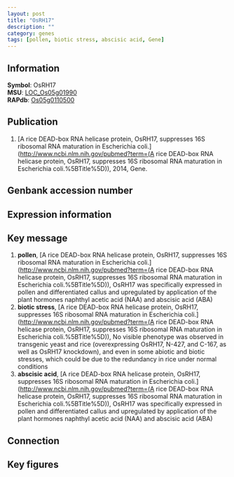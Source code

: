 ```yaml
---
layout: post
title: "OsRH17"
description: ""
category: genes
tags: [pollen, biotic stress, abscisic acid, Gene]
---
```


## Information
__Symbol__: OsRH17  
__MSU__: [LOC_Os05g01990](http://rice.plantbiology.msu.edu/cgi-bin/ORF_infopage.cgi?orf=LOC_Os05g01990)  
__RAPdb__: [Os05g0110500](http://rapdb.dna.affrc.go.jp/viewer/gbrowse_details/irgsp1?name=Os05g0110500)  

## Publication
1. [A rice DEAD-box RNA helicase protein, OsRH17, suppresses 16S ribosomal RNA maturation in Escherichia coli.](http://www.ncbi.nlm.nih.gov/pubmed?term=(A rice DEAD-box RNA helicase protein, OsRH17, suppresses 16S ribosomal RNA maturation in Escherichia coli.%5BTitle%5D)), 2014, Gene.

## Genbank accession number

## Expression information

## Key message
1. __pollen__, [A rice DEAD-box RNA helicase protein, OsRH17, suppresses 16S ribosomal RNA maturation in Escherichia coli.](http://www.ncbi.nlm.nih.gov/pubmed?term=(A rice DEAD-box RNA helicase protein, OsRH17, suppresses 16S ribosomal RNA maturation in Escherichia coli.%5BTitle%5D)),  OsRH17 was specifically expressed in pollen and differentiated callus and upregulated by application of the plant hormones naphthyl acetic acid (NAA) and abscisic acid (ABA)
2. __biotic stress__, [A rice DEAD-box RNA helicase protein, OsRH17, suppresses 16S ribosomal RNA maturation in Escherichia coli.](http://www.ncbi.nlm.nih.gov/pubmed?term=(A rice DEAD-box RNA helicase protein, OsRH17, suppresses 16S ribosomal RNA maturation in Escherichia coli.%5BTitle%5D)),  No visible phenotype was observed in transgenic yeast and rice (overexpressing OsRH17, N-427, and C-167, as well as OsRH17 knockdown), and even in some abiotic and biotic stresses, which could be due to the redundancy in rice under normal conditions
3. __abscisic acid__, [A rice DEAD-box RNA helicase protein, OsRH17, suppresses 16S ribosomal RNA maturation in Escherichia coli.](http://www.ncbi.nlm.nih.gov/pubmed?term=(A rice DEAD-box RNA helicase protein, OsRH17, suppresses 16S ribosomal RNA maturation in Escherichia coli.%5BTitle%5D)),  OsRH17 was specifically expressed in pollen and differentiated callus and upregulated by application of the plant hormones naphthyl acetic acid (NAA) and abscisic acid (ABA)

## Connection

## Key figures



